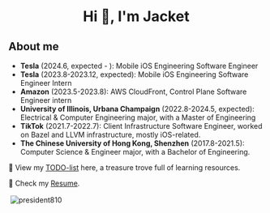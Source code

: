 <h1 align="center">Hi 👋, I'm Jacket</h1>
<p align="left">
</p>

## About me
- **Tesla** (2024.6, expected - ): Mobile iOS Engineering Software Engineer
- **Tesla** (2023.8-2023.12, expected): Mobile iOS Engineering Software Engineer Intern
- **Amazon** (2023.5-2023.8): AWS CloudFront, Control Plane Software Engineer intern
- **University of Illinois, Urbana Champaign** (2022.8-2024.5, expected): Electrical & Computer Engineering major, with a Master of Engineering
- **TikTok** (2021.7-2022.7): Client Infrastructure Software Engineer, worked on Bazel and LLVM infrastructure, mostly iOS-related.
- **The Chinese University of Hong Kong, Shenzhen** (2017.8-2021.5): Computer Science & Engineer major, with a Bachelor of Engineering.

💬 View my [TODO-list](https://qo0rpw16is.larksuite.com/docx/Iqp4djbEWoavRzxtS2Eu0WY3sfb) here, a treasure trove full of learning resources.

📄 Check my [Resume](https://github.com/PRESIDENT810/PRESIDENT810/blob/main/Resume.pdf).


<p>&nbsp;<img align="center" src="https://github-readme-stats.vercel.app/api?username=president810&show_icons=true&locale=en&count_private=true&theme=cobalt" alt="president810" /></p>
